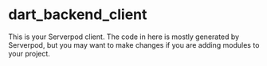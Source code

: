 # dart_backend_client

This is your Serverpod client. The code in here is mostly generated by
Serverpod, but you may want to make changes if you are adding modules to your
project.
